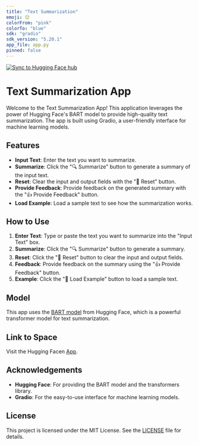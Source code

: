 ```yaml
---
title: "Text Summarization"
emoji: 😊
colorFrom: "pink"
colorTo: "blue"
sdk: "gradio"
sdk_version: "5.20.1"
app_file: app.py
pinned: false
---
```


[![Sync to Hugging Face hub](https://github.com/jaypat7828/summarization/actions/workflows/main.yml/badge.svg?branch=main)](https://github.com/jaypat7828/summarization/actions/workflows/main.yml)

# Text Summarization App

Welcome to the Text Summarization App! This application leverages the power of Hugging Face's BART model to provide high-quality text summarization. The app is built using Gradio, a user-friendly interface for machine learning models.

## Features

- **Input Text**: Enter the text you want to summarize.
- **Summarize**: Click the "🔍 Summarize" button to generate a summary of the input text.
- **Reset**: Clear the input and output fields with the "🔄 Reset" button.
- **Provide Feedback**: Provide feedback on the generated summary with the "👍 Provide Feedback" button.
- **Load Example**: Load a sample text to see how the summarization works.

## How to Use

1. **Enter Text**: Type or paste the text you want to summarize into the "Input Text" box.
2. **Summarize**: Click the "🔍 Summarize" button to generate a summary.
4. **Reset**: Click the "🔄 Reset" button to clear the input and output fields.
5. **Feedback**: Provide feedback on the summary using the "👍 Provide Feedback" button.
6. **Example**: Click the "📄 Load Example" button to load a sample text.

## Model

This app uses the [BART model](https://huggingface.co/facebook/bart-large-cnn) from Hugging Face, which is a powerful transformer model for text summarization.

## Link to Space
Visit the Hugging Facen [App](https://huggingface.co/spaces/JayPat78322/TextSummarization).

## Acknowledgements

- **Hugging Face**: For providing the BART model and the transformers library.
- **Gradio**: For the easy-to-use interface for machine learning models.

## License

This project is licensed under the MIT License. See the [LICENSE](LICENSE) file for details.